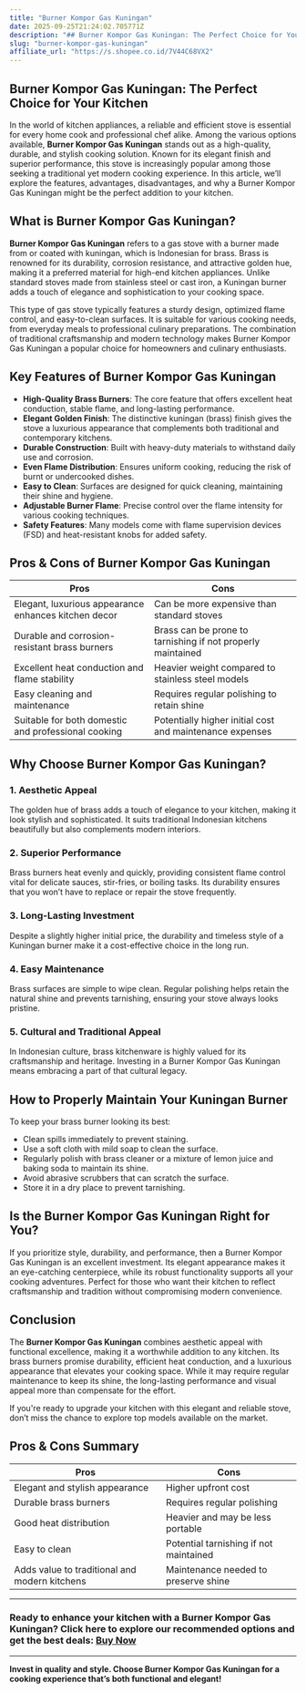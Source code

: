 ```yaml
---
title: "Burner Kompor Gas Kuningan"
date: 2025-09-25T21:24:02.705771Z
description: "## Burner Kompor Gas Kuningan: The Perfect Choice for Your Kitchen..."
slug: "burner-kompor-gas-kuningan"
affiliate_url: "https://s.shopee.co.id/7V44C68VX2"
---
```

## Burner Kompor Gas Kuningan: The Perfect Choice for Your Kitchen

In the world of kitchen appliances, a reliable and efficient stove is essential for every home cook and professional chef alike. Among the various options available, **Burner Kompor Gas Kuningan** stands out as a high-quality, durable, and stylish cooking solution. Known for its elegant finish and superior performance, this stove is increasingly popular among those seeking a traditional yet modern cooking experience. In this article, we’ll explore the features, advantages, disadvantages, and why a Burner Kompor Gas Kuningan might be the perfect addition to your kitchen.

## What is Burner Kompor Gas Kuningan?

**Burner Kompor Gas Kuningan** refers to a gas stove with a burner made from or coated with kuningan, which is Indonesian for brass. Brass is renowned for its durability, corrosion resistance, and attractive golden hue, making it a preferred material for high-end kitchen appliances. Unlike standard stoves made from stainless steel or cast iron, a Kuningan burner adds a touch of elegance and sophistication to your cooking space.

This type of gas stove typically features a sturdy design, optimized flame control, and easy-to-clean surfaces. It is suitable for various cooking needs, from everyday meals to professional culinary preparations. The combination of traditional craftsmanship and modern technology makes Burner Kompor Gas Kuningan a popular choice for homeowners and culinary enthusiasts.

## Key Features of Burner Kompor Gas Kuningan

- **High-Quality Brass Burners**: The core feature that offers excellent heat conduction, stable flame, and long-lasting performance.
- **Elegant Golden Finish**: The distinctive kuningan (brass) finish gives the stove a luxurious appearance that complements both traditional and contemporary kitchens.
- **Durable Construction**: Built with heavy-duty materials to withstand daily use and corrosion.
- **Even Flame Distribution**: Ensures uniform cooking, reducing the risk of burnt or undercooked dishes.
- **Easy to Clean**: Surfaces are designed for quick cleaning, maintaining their shine and hygiene.
- **Adjustable Burner Flame**: Precise control over the flame intensity for various cooking techniques.
- **Safety Features**: Many models come with flame supervision devices (FSD) and heat-resistant knobs for added safety.

## Pros & Cons of Burner Kompor Gas Kuningan

| **Pros** | **Cons** |
|------------|------------|
| Elegant, luxurious appearance enhances kitchen decor | Can be more expensive than standard stoves |
| Durable and corrosion-resistant brass burners | Brass can be prone to tarnishing if not properly maintained |
| Excellent heat conduction and flame stability | Heavier weight compared to stainless steel models |
| Easy cleaning and maintenance | Requires regular polishing to retain shine |
| Suitable for both domestic and professional cooking | Potentially higher initial cost and maintenance expenses |

## Why Choose Burner Kompor Gas Kuningan?

### 1. Aesthetic Appeal
The golden hue of brass adds a touch of elegance to your kitchen, making it look stylish and sophisticated. It suits traditional Indonesian kitchens beautifully but also complements modern interiors.

### 2. Superior Performance
Brass burners heat evenly and quickly, providing consistent flame control vital for delicate sauces, stir-fries, or boiling tasks. Its durability ensures that you won’t have to replace or repair the stove frequently.

### 3. Long-Lasting Investment
Despite a slightly higher initial price, the durability and timeless style of a Kuningan burner make it a cost-effective choice in the long run.

### 4. Easy Maintenance
Brass surfaces are simple to wipe clean. Regular polishing helps retain the natural shine and prevents tarnishing, ensuring your stove always looks pristine.

### 5. Cultural and Traditional Appeal
In Indonesian culture, brass kitchenware is highly valued for its craftsmanship and heritage. Investing in a Burner Kompor Gas Kuningan means embracing a part of that cultural legacy.

## How to Properly Maintain Your Kuningan Burner

To keep your brass burner looking its best:
- Clean spills immediately to prevent staining.
- Use a soft cloth with mild soap to clean the surface.
- Regularly polish with brass cleaner or a mixture of lemon juice and baking soda to maintain its shine.
- Avoid abrasive scrubbers that can scratch the surface.
- Store it in a dry place to prevent tarnishing.

## Is the Burner Kompor Gas Kuningan Right for You?

If you prioritize style, durability, and performance, then a Burner Kompor Gas Kuningan is an excellent investment. Its elegant appearance makes it an eye-catching centerpiece, while its robust functionality supports all your cooking adventures. Perfect for those who want their kitchen to reflect craftsmanship and tradition without compromising modern convenience.

## Conclusion

The **Burner Kompor Gas Kuningan** combines aesthetic appeal with functional excellence, making it a worthwhile addition to any kitchen. Its brass burners promise durability, efficient heat conduction, and a luxurious appearance that elevates your cooking space. While it may require regular maintenance to keep its shine, the long-lasting performance and visual appeal more than compensate for the effort.

If you're ready to upgrade your kitchen with this elegant and reliable stove, don’t miss the chance to explore top models available on the market.

## Pros & Cons Summary

| **Pros** | **Cons** |
|------------|------------|
| Elegant and stylish appearance | Higher upfront cost |
| Durable brass burners | Requires regular polishing |
| Good heat distribution | Heavier and may be less portable |
| Easy to clean | Potential tarnishing if not maintained |
| Adds value to traditional and modern kitchens | Maintenance needed to preserve shine |

---

### Ready to enhance your kitchen with a **Burner Kompor Gas Kuningan**? Click here to explore our recommended options and get the best deals: [Buy Now](https://s.shopee.co.id/7V44C68VX2)

---

**Invest in quality and style. Choose Burner Kompor Gas Kuningan for a cooking experience that’s both functional and elegant!**